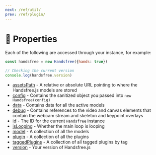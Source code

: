 ```yaml
---
next: /ref/util/
prev: /ref/plugin/
---
```

# 🧬 Properties

Each of the following are accessed through your instance, for example:

```js
const handsfree = new Handsfree({hands: true})

// Checking the current version
console.log(handsfree.version)
```

- [assetsPath](/ref/prop/assetsPath/) - A relative or absolute URL pointing to where the Handsfree.js models are stored
- [config](/ref/prop/config/) - Contains the sanitized object you passed into `new Handsfree(config)`
- [data](/ref/prop/data/) - Contains data for all the active models
- [debug](/ref/prop/debug/) - Contains references to the video and canvas elements that contain the webcam stream and skeleton and keypoint overlays
- [id](/ref/prop/id) - The ID for the current `Handsfree` instance
- [isLooping](/ref/prop/isLooping) - Whether the main loop is looping
- [model](/ref/prop/model) - A collection of all the models
- [plugin](/ref/prop/plugin) - A collection of all the plugins
- [taggedPlugins](/ref/prop/taggedPlugins) - A collection of all tagged plugins by tag
- [version](/ref/prop/version) - Your version of Handsfree.js